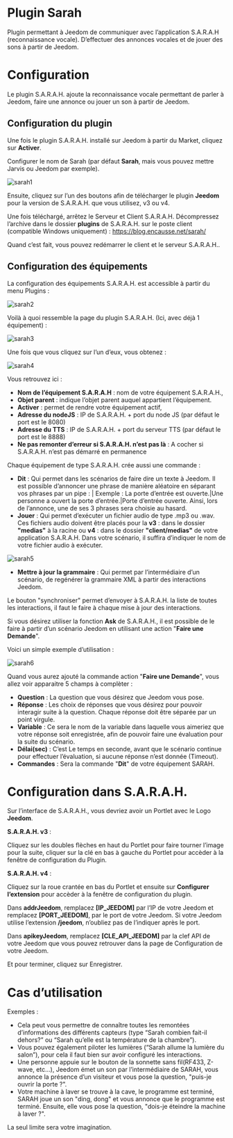 # Plugin Sarah

Plugin permettant à Jeedom de communiquer avec l’application S.A.R.A.H (reconnaissance vocale). D’effectuer des annonces vocales et de jouer des sons à partir de Jeedom.

# Configuration 

Le plugin S.A.R.A.H. ajoute la reconnaissance vocale permettant de parler à Jeedom, faire une annonce ou jouer un son à partir de Jeedom.

## Configuration du plugin 

Une fois le plugin S.A.R.A.H. installé sur Jeedom à partir du Market, cliquez sur **Activer**.

Configurer le nom de Sarah (par défaut **Sarah**, mais vous pouvez mettre Jarvis ou Jeedom par exemple).

![sarah1](./images/sarah1.PNG)

Ensuite, cliquez sur l’un des boutons afin de télécharger le plugin **Jeedom** pour la version de S.A.R.A.H. que vous utilisez, v3 ou v4.

Une fois téléchargé, arrêtez le Serveur et Client S.A.R.A.H. Décompressez l’archive dans le dossier **plugins** de S.A.R.A.H. sur le poste client (compatible Windows uniquement) :
<https://blog.encausse.net/sarah/>

Quand c’est fait, vous pouvez redémarrer le client et le serveur S.A.R.A.H..

## Configuration des équipements 

La configuration des équipements S.A.R.A.H. est accessible à partir du menu Plugins :

![sarah2](./images/sarah2.PNG)

Voilà à quoi ressemble la page du plugin S.A.R.A.H. (Ici, avec déjà 1 équipement) :

![sarah3](./images/sarah3.PNG)

Une fois que vous cliquez sur l’un d’eux, vous obtenez :

![sarah4](./images/sarah4.PNG)

Vous retrouvez ici :

-   **Nom de l’équipement S.A.R.A.H** : nom de votre équipement S.A.R.A.H.,
-   **Objet parent** : indique l’objet parent auquel appartient l’équipement.
-   **Activer** : permet de rendre votre équipement actif,
-   **Adresse du nodeJS** : IP de S.A.R.A.H. + port du node JS (par défaut le port est le 8080)
-   **Adresse du TTS** : IP de S.A.R.A.H. + port du serveur TTS (par défaut le port est le 8888)
-   **Ne pas remonter d’erreur si S.A.R.A.H. n’est pas là** : A cocher si S.A.R.A.H. n’est pas démarré en permanence

Chaque équipement de type S.A.R.A.H. crée aussi une commande :

-   **Dit** : Qui permet dans les scénarios de faire dire un texte à Jeedom. Il est possible d’annoncer une phrase de manière aléatoire en séparant vos phrases par un pipe : | Exemple : La porte d’entrée est ouverte.|Une personne a ouvert la porte d’entrée.|Porte d’entrée ouverte. Ainsi, lors de l’annonce, une de ses 3 phrases sera choisie au hasard.
-   **Jouer** : Qui permet d’exécuter un fichier audio de type .mp3 ou .wav. Ces fichiers audio doivent être placés pour la **v3** : dans le dossier **"medias"** à la racine ou **v4** : dans le dossier **"client/medias"** de votre application S.A.R.A.H. Dans votre scénario, il suffira d’indiquer le nom de votre fichier audio à exécuter.

![sarah5](./images/sarah5.PNG)

-   **Mettre à jour la grammaire** : Qui permet par l’intermédiaire d’un scénario, de regénérer la grammaire XML à partir des interactions Jeedom.

Le bouton "synchroniser" permet d’envoyer à S.A.R.A.H. la liste de toutes les interactions, il faut le faire à chaque mise à jour des interactions.

Si vous désirez utiliser la fonction **Ask** de S.A.R.A.H., il est possible de le faire à partir d’un scénario Jeedom en utilisant une action "**Faire une Demande**".

Voici un simple exemple d’utilisation :

![sarah6](./images/sarah6.PNG)

Quand vous aurez ajouté la commande action "**Faire une Demande**", vous allez voir apparaitre 5 champs à complèter :

-   **Question** : La question que vous désirez que Jeedom vous pose.
-   **Réponse** : Les choix de réponses que vous désirez pour pouvoir interagir suite à la question. Chaque réponse doit être séparée par un point virgule.
-   **Variable** : Ce sera le nom de la variable dans laquelle vous aimeriez que votre réponse soit enregistrée, afin de pouvoir faire une évaluation pour la suite du scénario.
-   **Délai(sec)** : C’est Le temps en seconde, avant que le scénario continue pour effectuer l’évaluation, si aucune réponse n’est donnée (Timeout).
-   **Commandes** : Sera la commande "**Dit**" de votre équipement SARAH.

# Configuration dans S.A.R.A.H. 

Sur l’interface de S.A.R.A.H., vous devriez avoir un Portlet avec le Logo **Jeedom**.

**S.A.R.A.H. v3** :

Cliquez sur les doubles flèches en haut du Portlet pour faire tourner l’image pour la suite, cliquer sur la clé en bas à gauche du Portlet pour accèder à la fenêtre de configuration du Plugin.

**S.A.R.A.H. v4** :

Cliquez sur la roue crantée en bas du Portlet et ensuite sur **Configurer l’extension** pour accèder à la fenêtre de configuration du plugin.

Dans **addrJeedom**, remplacez **\[IP\_JEEDOM\]** par l’IP de votre Jeedom et remplacez **\[PORT\_JEEDOM\]**, par le port de votre Jeedom. Si votre Jeedom utilise l’extension **/jeedom**, n’oubliez pas de l’indiquer après le port.

Dans **apikeyJeedom**, remplacez **\[CLE\_API\_JEEDOM\]** par la clef API de votre Jeedom que vous pouvez retrouver dans la page de Configuration de votre Jeedom.

Et pour terminer, cliquez sur Enregistrer.

# Cas d’utilisation 

Exemples :

-   Cela peut vous permettre de connaître toutes les remontées d’informations des différents capteurs (type “Sarah combien fait-il dehors?” ou “Sarah qu’elle est la température de la chambre”).
-   Vous pouvez également piloter les lumières (“Sarah allume la lumière du salon”), pour cela il faut bien sur avoir configuré les interactions.
-   Une personne appuie sur le bouton de la sonnette sans fil(RF433, Z-wave, etc…), Jeedom émet un son par l’intermédiaire de SARAH, vous annonce la présence d’un visiteur et vous pose la question, "puis-je ouvrir la porte ?".
-   Votre machine à laver se trouve à la cave, le programme est terminé, SARAH joue un son "ding, dong" et vous annonce que le programme est terminé. Ensuite, elle vous pose la question, "dois-je éteindre la machine à laver ?".

La seul limite sera votre imagination.
